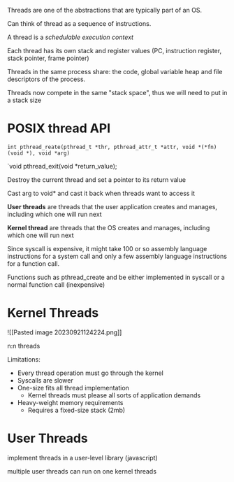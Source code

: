 
Threads are one of the abstractions that are typically part of an OS.

Can think of thread as a sequence of instructions.

A thread is a *schedulable execution context*

Each thread has its own stack and register values (PC, instruction register, stack pointer, frame pointer)

Threads in the same process share: the code, global variable heap and file descriptors of the process.

Threads now compete in the same "stack space", thus we will need to put in a stack size

# POSIX thread API

`int pthread_reate(pthread_t *thr, pthread_attr_t *attr, void *(*fn)(void *), void *arg)`

`void pthread_exit(void *return_value);

Destroy the current thread and set a pointer to its return value

Cast arg to void* and cast it back when threads want to access it

**User threads** are threads that the user application creates and manages, including which one will run next

**Kernel thread** are threads that the OS creates and manages, including which one will run next

Since syscall is expensive, it might take 100 or so assembly language instructions for a system call and only a few assembly language instructions for a function call.

Functions such as pthread_create and be either implemented in syscall or a normal function call (inexpensive)

# Kernel Threads

![[Pasted image 20230921124224.png]]

n:n threads

Limitations:

- Every thread operation must go through the kernel
- Syscalls are slower
- One-size fits all thread implementation
	- Kernel threads must please all sorts of application demands
- Heavy-weight memory requirements
	- Requires a fixed-size stack (2mb)

# User Threads

implement threads in a user-level library (javascript)

multiple user threads can run on one kernel threads



#